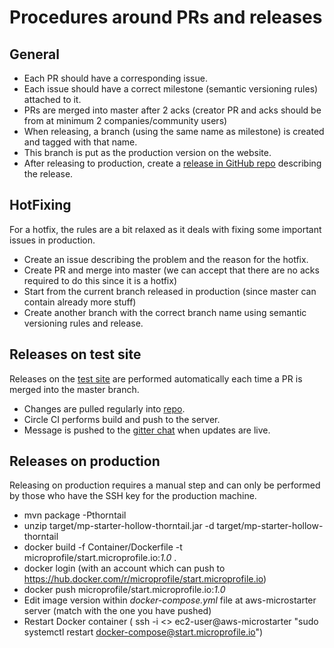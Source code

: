 # Procedures around PRs and releases

## General

- Each PR should have a corresponding issue.
- Each issue should have a correct milestone (semantic versioning rules) attached to it.
- PRs are merged into master after 2 acks (creator PR and acks should be from at minimum 2 companies/community users)
- When releasing, a branch (using the same name as milestone) is created and tagged with that name.
- This branch is put as the production version on the website.
- After releasing to production, create a [release in GitHub repo](https://github.com/eclipse/microprofile-starter/releases) describing the release.

## HotFixing

For a hotfix, the rules are a bit relaxed as it deals with fixing some important issues in production.

- Create an issue describing the problem and the reason for the hotfix.
- Create PR and merge into master (we can accept that there are no acks required to do this since it is a hotfix)
- Start from the current branch released in production (since master can contain already more stuff)
- Create another branch with the correct branch name using semantic versioning rules and release.

## Releases on test site

Releases on the [test site](https://test-start.microprofile.io/) are performed automatically each time a PR is merged into the master branch.

- Changes are pulled regularly into [repo](https://github.com/Karm/microprofile-starter/).
- Circle CI performs build and push to the server.
- Message is pushed to the [gitter chat](https://gitter.im/eclipse/microprofile-starter) when updates are live.

## Releases on production

Releasing on production requires a manual step and can only be performed by those who have the SSH key for the production machine.

- mvn package -Pthorntail
- unzip target/mp-starter-hollow-thorntail.jar -d target/mp-starter-hollow-thorntail
- docker build -f Container/Dockerfile -t microprofile/start.microprofile.io:_1.0_ .
- docker login (with an account which can push to https://hub.docker.com/r/microprofile/start.microprofile.io)
- docker push microprofile/start.microprofile.io:_1.0_
- Edit image version within _docker-compose.yml_ file at aws-microstarter server (match with the one you have pushed)
- Restart Docker container ( ssh -i <<rsa-key-location>> ec2-user@aws-microstarter "sudo systemctl restart docker-compose@start.microprofile.io")

 
